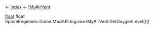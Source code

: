 ← [Index](Api-Index) ← [IMyAirVent](SpaceEngineers.Game.ModAPI.Ingame.IMyAirVent)

[float](System.Single) float SpaceEngineers.Game.ModAPI.Ingame.IMyAirVent.GetOxygenLevel()()